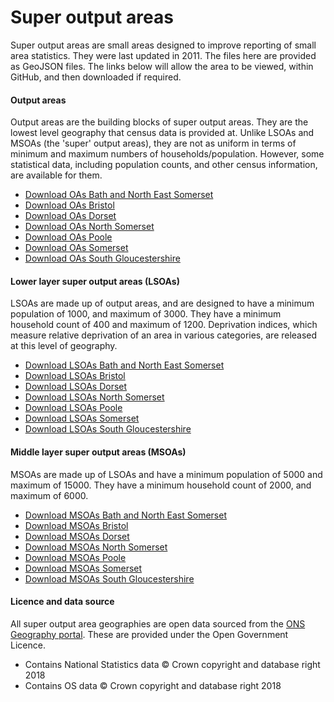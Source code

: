 Super output areas
==================

Super output areas are small areas designed to improve reporting of small area statistics. They were last updated in 2011. The files here are provided as GeoJSON files. The links below will allow the area to be viewed, within GitHub, and then downloaded if required.

#### Output areas

Output areas are the building blocks of super output areas. They are the lowest level geography that census data is provided at. Unlike LSOAs and MSOAs (the 'super' output areas), they are not as uniform in terms of minimum and maximum numbers of households/population. However, some statistical data, including population counts, and other census information, are available for them.

- [Download OAs Bath and North East Somerset](https://github.com/LibrariesWest/opendata/blob/master/geography/oas_bathandnortheastsomerset.geojson)
- [Download OAs Bristol](https://github.com/LibrariesWest/opendata/blob/master/geography/oas_bristol.geojson)
- [Download OAs Dorset](https://github.com/LibrariesWest/opendata/blob/master/geography/oas_dorset.geojson)
- [Download OAs North Somerset](https://github.com/LibrariesWest/opendata/blob/master/geography/oas_northsomerset.geojson)
- [Download OAs Poole](https://github.com/LibrariesWest/opendata/blob/master/geography/oas_poole.geojson)
- [Download OAs Somerset](https://github.com/LibrariesWest/opendata/blob/master/geography/oas_somerset.geojson)
- [Download OAs South Gloucestershire](https://github.com/LibrariesWest/opendata/blob/master/geography/oas_southgloucestershire.geojson)

#### Lower layer super output areas (LSOAs)

LSOAs are made up of output areas, and are designed to have a minimum population of 1000, and maximum of 3000. They have a minimum household count of 400 and maximum of 1200. Deprivation indices, which measure relative deprivation of an area in various categories, are released at this level of geography.

- [Download LSOAs Bath and North East Somerset](https://github.com/LibrariesWest/opendata/blob/master/geography/lsoas_bathandnortheastsomerset.geojson)
- [Download LSOAs Bristol](https://github.com/LibrariesWest/opendata/blob/master/geography/lsoas_bristol.geojson)
- [Download LSOAs Dorset](https://github.com/LibrariesWest/opendata/blob/master/geography/lsoas_dorset.geojson)
- [Download LSOAs North Somerset](https://github.com/LibrariesWest/opendata/blob/master/geography/lsoas_northsomerset.geojson)
- [Download LSOAs Poole](https://github.com/LibrariesWest/opendata/blob/master/geography/lsoas_poole.geojson)
- [Download LSOAs Somerset](https://github.com/LibrariesWest/opendata/blob/master/geography/lsoas_somerset.geojson)
- [Download LSOAs South Gloucestershire](https://github.com/LibrariesWest/opendata/blob/master/geography/lsoas_southgloucestershire.geojson)

#### Middle layer super output areas (MSOAs)

MSOAs are made up of LSOAs and have a minimum population of 5000 and maximum of 15000. They have a minimum household count of 2000, and maximum of 6000.

- [Download MSOAs Bath and North East Somerset](https://github.com/LibrariesWest/opendata/blob/master/geography/outputareas_bathandnortheastsomerset.geojson)
- [Download MSOAs Bristol](https://github.com/LibrariesWest/opendata/blob/master/geography/msoas_bristol.geojson)
- [Download MSOAs Dorset](https://github.com/LibrariesWest/opendata/blob/master/geography/msoas_dorset.geojson)
- [Download MSOAs North Somerset](https://github.com/LibrariesWest/opendata/blob/master/geography/msoas_northsomerset.geojson)
- [Download MSOAs Poole](https://github.com/LibrariesWest/opendata/blob/master/geography/msoas_poole.geojson)
- [Download MSOAs Somerset](https://github.com/LibrariesWest/opendata/blob/master/geography/msoas_somerset.geojson)
- [Download MSOAs South Gloucestershire](https://github.com/LibrariesWest/opendata/blob/master/geography/msoas_southgloucestershire.geojson)

#### Licence and data source

All super output area geographies are open data sourced from the [ONS Geography portal](http://geoportal.statistics.gov.uk/). These are provided under the Open Government Licence.

- Contains National Statistics data © Crown copyright and database right 2018
- Contains OS data © Crown copyright and database right 2018
